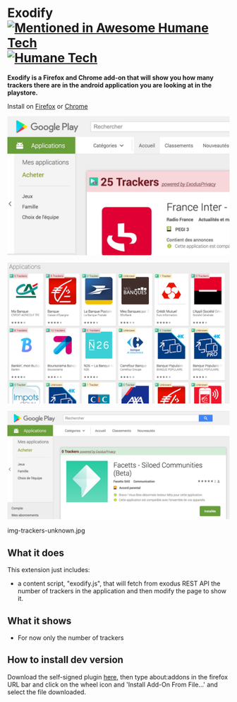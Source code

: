 # Exodify [![Mentioned in Awesome Humane Tech](https://awesome.re/mentioned-badge.svg)](https://github.com/engagingspaces/awesome-humane-tech) [![Humane Tech](https://raw.githubusercontent.com/engagingspaces/awesome-humane-tech/master/humane-tech-badge.svg?sanitize=true)](https://humanetech.com)

**Exodify is a Firefox and Chrome add-on that will show you how many trackers there are in the android application you are looking at in the playstore.**

Install on [Firefox](https://addons.mozilla.org/en-US/firefox/addon/exodify/) or [Chrome](https://chrome.google.com/webstore/detail/exodify/imfbjeceaelpdlhbeembaocakecajhlm)

![Screenshot](/doc/img-trackers-full.jpg)

![Screenshot](/doc/img-banks.jpg)

![Screenshot](/doc/img-no-trackers.jpg)

img-trackers-unknown.jpg

## What it does

This extension just includes:

* a content script, "exodify.js", that will fetch from exodus REST API the number of trackers in the application and then modify the page to show it.


## What it shows

* For now only the number of trackers


## How to install dev version

Download the self-signed plugin [here](/dist/exodify-0.1.2-an+fx.xpi), then type about:addons in the firefox URL bar and click on the wheel icon and 'Install Add-On From File...' and select the file downloaded.
